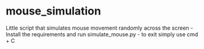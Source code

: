 # mouse_simulation
Little script that simulates mouse movement randomly across the screen - Install the requirements and run simulate_mouse.py - to exit simply use cmd + C
